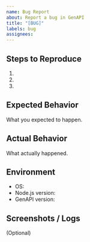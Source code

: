 ```yaml
---
name: Bug Report
about: Report a bug in GenAPI
title: "[BUG]"
labels: bug
assignees: 
---
```


## Steps to Reproduce
1. 
2. 
3. 

## Expected Behavior
What you expected to happen.

## Actual Behavior
What actually happened.

## Environment
- OS:
- Node.js version:
- GenAPI version:

## Screenshots / Logs
(Optional)
